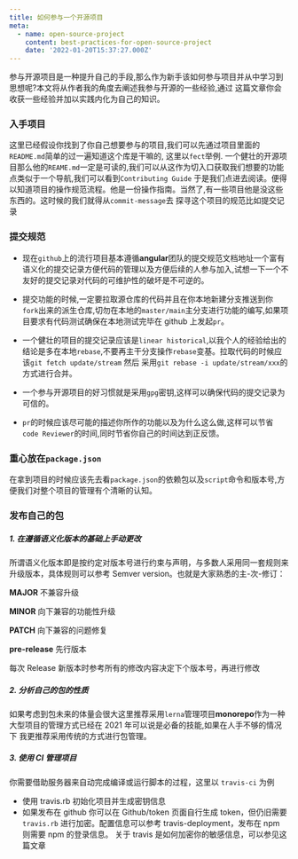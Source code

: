```yaml
---
title: 如何参与一个开源项目
meta:
  - name: open-source-project
    content: best-practices-for-open-source-project
    date: '2022-01-20T15:37:27.000Z'
---
```


参与开源项目是一种提升自己的手段,那么作为新手该如何参与项目并从中学习到思想呢?本文将从作者我的角度去阐述我参与开源的一些经验,通过
这篇文章你会收获一些经验并加以实践内化为自己的知识。

### 入手项目

这里已经假设你找到了你自己想要参与的项目,我们可以先通过项目里面的`README.md`简单的过一遍知道这个库是干嘛的,
这里以<fe-link href="https://github.com/fay-org/fect" color target="_blank">`fect`</fe-link>举例.
一个健壮的开源项目那么他的`REAME.md`一定是可读的,我们可以从这作为切入口获取我们想要的功能点类似于一个导航,我们可以看到`Contributing Guide`
于是我们点进去阅读。便得以知道项目的操作规范流程。他是一份操作指南。当然了,有一些项目他是没这些东西的。这时候的我们就得从`commit-message`去
探寻这个项目的规范比如提交记录

### 提交规范

- 现在`github`上的流行项目基本遵循**angular**团队的提交规范<fe-link herf="https://github.com/conventional-changelog/commitlint/blob/master/%40commitlint/config-conventional/README.md" color icon target="_blank">文档地址</fe-link>一个富有语义化的提交记录方便代码的管理以及方便后续的人参与加入,试想一下一个不友好的提交记录对代码的可维护性的破坏是不可逆的。

- 提交功能的时候,一定要拉取源仓库的代码并且在你本地新建分支推送到你`fork`出来的派生仓库,切勿在本地的`master/main`主分支进行功能的编写,如果项目要求有代码测试确保在本地测试完毕在 github 上发起`pr`。

- 一个健壮的项目的提交记录应该是`linear historical`,以我个人的经验给出的结论是多在本地`rebase`,不要再主干分支操作`rebase`变基。拉取代码的时候应该`git fetch update/stream` 然后 采用`git rebase -i update/stream/xxx`的方式进行合并。

- 一个参与开源项目的好习惯就是采用`gpg`密钥,这样可以确保代码的提交记录为可信的。

- `pr`的时候应该尽可能的描述你所作的功能以及为什么这么做,这样可以节省`code Reviewer`的时间,同时节省你自己的时间达到正反馈。

### 重心放在`package.json`

在拿到项目的时候应该先去看`package.json`的依赖包以及`script`命令和版本号,方便我们对整个项目的管理有个清晰的认知。

### 发布自己的包

##### 1. 在遵循语义化版本的基础上手动更改

所谓语义化版本即是按约定对版本号进行约束与声明，与多数人采用同一套规则来升级版本，具体规则可以参考 Semver version。也就是大家熟悉的主-次-修订：

  <p>
    <fe-dot type="error">
      <b>MAJOR</b>
    </fe-dot>
    不兼容升级
  </p>
  <p>
    <fe-dot type="warning">
      <b>MINOR</b>
    </fe-dot>
    向下兼容的功能性升级
  </p>
  <p>
    <fe-dot>
      <b>PATCH</b>
    </fe-dot>
    向下兼容的问题修复
  </p>
  <p>
    <fe-dot type="success">
      <b>pre-release</b>
    </fe-dot>
    先行版本
  </p>

每次 Release 新版本时参考所有的修改内容决定下个版本号，再进行修改

##### 2. 分析自己的包的性质

如果考虑到包未来的体量会很大这里推荐采用`lerna`管理项目**monorepo**作为一种大型项目的管理方式已经在 2021 年可以说是必备的技能,如果在人手不够的情况下
我更推荐采用传统的方式进行包管理。

##### 3. 使用 CI 管理项目

你需要借助服务器来自动完成编译或运行脚本的过程，这里以 `travis-ci` 为例

- 使用 travis.rb 初始化项目并生成密钥信息
- 如果发布在 github 你可以在 Github/token 页面自行生成 token，但仍旧需要 `travis.rb` 进行加密。配置信息可以参考 travis-deployment，发布在 npm 则需要 npm 的登录信息。
  关于 travis 是如何加密你的敏感信息，可以参见<fe-link href="https://docs.travis-ci.com/user/encryption-keys/" target="_blank" color>这篇文章</fe-link>
